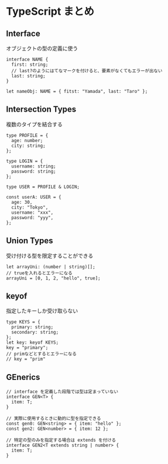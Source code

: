 # TypeScript まとめ

## Interface

オブジェクトの型の定義に使う

```tsx
interface NAME {
  first: string;
  // last?のようにはてなマークを付けると、要素がなくてもエラーが出ない
  last: string;
}

let nameObj: NAME = { fitst: "Yamada", last: "Taro" };
```

## Intersection Types

複数のタイプを結合する

```tsx
type PROFILE = {
  age: number;
  city: string;
};

type LOGIN = {
  username: string;
  password: string;
};

type USER = PROFILE & LOGIN;

const userA: USER = {
  age: 30,
  city: "Tokyo",
  username: "xxx",
  password: "yyy",
};
```

## Union Types

受け付ける型を限定することができる

```tsx
let arrayUni: (number | string)[];
// trueを入れるとエラーになる
arrayUni = [0, 1, 2, "hello", true];
```

## keyof

指定したキーしか受け取らない

```tsx
type KEYS = {
  primary: string;
  secondary: string;
};
let key: keyof KEYS;
key = "primary";
// primなどとするとエラーになる
// key = "prim"
```

## GEnerics

```tsx:App.tsx
// interface を定義した段階では型は定まっていない
interface GEN<T> {
  item: T;
}

// 実際に使用するときに動的に型を指定できる
const gen0: GEN<string> = { item: "hello" };
const gen2: GEN<number> = { item: 12 };

// 特定の型のみを指定する場合は extends を付ける
interface GEN2<T extends string | number> {
  item: T;
}
```
